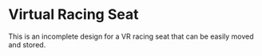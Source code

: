 # Virtual Racing Seat

This is an incomplete design for a VR racing seat that can be easily moved and stored.
